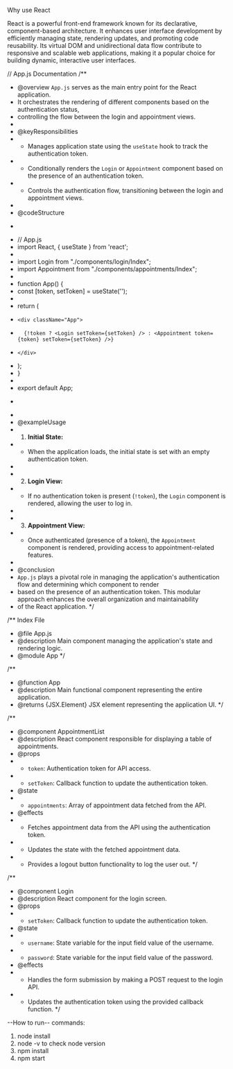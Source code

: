 Why use React 

React is a powerful front-end framework known for its declarative, component-based architecture. It enhances user interface development by efficiently managing state, rendering updates, and promoting code reusability. Its virtual DOM and unidirectional data flow contribute to responsive and scalable web applications, making it a popular choice for building dynamic, interactive user interfaces.




// App.js Documentation
/**
 * @overview `App.js` serves as the main entry point for the React application.
 * It orchestrates the rendering of different components based on the authentication status,
 * controlling the flow between the login and appointment views.
 *
 * @keyResponsibilities
 * - Manages application state using the `useState` hook to track the authentication token.
 * - Conditionally renders the `Login` or `Appointment` component based on the presence of an authentication token.
 * - Controls the authentication flow, transitioning between the login and appointment views.
 *
 * @codeStructure
 * ```jsx
 * // App.js
 * import React, { useState } from 'react';
 *
 * import Login from "./components/login/Index";
 * import Appointment from "./components/appointments/Index";
 *
 * function App() {
 *   const [token, setToken] = useState('');
 *
 *   return (
 *     <div className="App">
 *       {!token ? <Login setToken={setToken} /> : <Appointment token={token} setToken={setToken} />}
 *     </div>
 *   );
 * }
 *
 * export default App;
 * ```
 *
 * @exampleUsage
 * 1. **Initial State:**
 *    - When the application loads, the initial state is set with an empty authentication token.
 * 
 * 2. **Login View:**
 *    - If no authentication token is present (`!token`), the `Login` component is rendered, allowing the user to log in.
 * 
 * 3. **Appointment View:**
 *    - Once authenticated (presence of a token), the `Appointment` component is rendered, providing access to appointment-related features.
 *
 * @conclusion
 * `App.js` plays a pivotal role in managing the application's authentication flow and determining which component to render
 * based on the presence of an authentication token. This modular approach enhances the overall organization and maintainability
 * of the React application.
 */


/**  Index File
 * @file App.js
 * @description Main component managing the application's state and rendering logic.
 * @module App
 */

 /**
 * @function App
 * @description Main functional component representing the entire application.
 * @returns {JSX.Element} JSX element representing the application UI.
 */


/**
 * @component AppointmentList
 * @description React component responsible for displaying a table of appointments.
 * @props
 * - `token`: Authentication token for API access.
 * - `setToken`: Callback function to update the authentication token.
 * @state
 * - `appointments`: Array of appointment data fetched from the API.
 * @effects
 * - Fetches appointment data from the API using the authentication token.
 * - Updates the state with the fetched appointment data.
 * - Provides a logout button functionality to log the user out.
 */

 /**
 * @component Login
 * @description React component for the login screen.
 * @props
 * - `setToken`: Callback function to update the authentication token.
 * @state
 * - `username`: State variable for the input field value of the username.
 * - `password`: State variable for the input field value of the password.
 * @effects
 * - Handles the form submission by making a POST request to the login API.
 * - Updates the authentication token using the provided callback function.
 */

--How to run--
commands: 
1) node install
2) node -v to check node version
3) npm install
4) npm start
